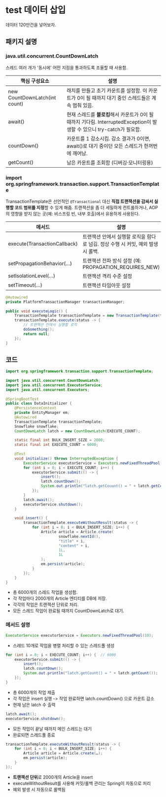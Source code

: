 # test 데이터 삽입

데이터 120만건을 넣어보자.

## 패키지 설명

### java.util.concurrent.CountDownLatch

스레드 여러 개가 '동시에' 어떤 지점을 통과하도록 조율할 때 사용함.

| 핵심 구성요소                       | 설명                                                                                   |
| ----------------------------- | ------------------------------------------------------------------------------------ |
| new CountDownLatch(int count) | 래치를 만들고 초기 카운트를 설정함. 이 카운트가 0이 될 때까지 대기 중인 스레드들은 계속 멈춰 있음.                           |
| await()                       | 현재 스레드를 **블로킹**해서 카운트가 0이 될 때까지 기다림. InterruptedException이 발생할 수 있으니 try-catch가 필요함. |
| countDown()                   | 카운트를 1 감소시킴. 감소 결과가 0이면, await()로 대기 중이던 모든 스레드가 한꺼번에 깨어남.                           |
| getCount()                    | 남은 카운트를 조회함 (디버깅·모니터링용)                                                              |

### import org.springframework.transaction.support.TransactionTemplate

TransactionTemplate은 선언적인 `@Transactional` 대신 **직접 트랜잭션을 감싸서 실행할 코드 범위를 지정**할 수 있게 해줌.
트랜잭션을 좀 더 세밀하게 컨트롤하거나, AOP의 영향을 받지 않는 곳(예: 비스프링 빈, 내부 호출)에서 유용하게 사용된다.

| **메서드**                         | **설명**                                           |
| ------------------------------- | ------------------------------------------------ |
| execute(TransactionCallback<T>) | 트랜잭션 안에서 실행할 로직을 람다로 넘김. 정상 수행 시 커밋, 예외 발생 시 롤백. |
| setPropagationBehavior(…)       | 트랜잭션 전파 방식 설정 (예: PROPAGATION_REQUIRES_NEW)      |
| setIsolationLevel(…)            | 트랜잭션 격리 수준 설정                                    |
| setTimeout(…)                   | 트랜잭션 타임아웃 설정                                     |

```java
@Autowired
private PlatformTransactionManager transactionManager;
  
public void executeLogic() {
    TransactionTemplate transactionTemplate = new TransactionTemplate(transactionManager);
    transactionTemplate.execute(status -> {
        // 트랜잭션 안에서 실행할 로직
        doSomething();
        return null;
    });
}
```

## 코드

```java
import org.springframework.transaction.support.TransactionTemplate;  
  
import java.util.concurrent.CountDownLatch;  
import java.util.concurrent.ExecutorService;  
import java.util.concurrent.Executors;  
  
@SpringBootTest  
public class DataInitializer {  
    @PersistenceContext  
    private EntityManager em;  
    @Autowired  
    TransactionTemplate transactionTemplate;  
    Snowflake snowflake;  
    CountDownLatch latch = new CountDownLatch(EXECUTE_COUNT);  
  
    static final int BULK_INSERT_SIZE = 2000;  
    static final int EXECUTE_COUNT = 6000;  
  
    @Test  
    void initialize() throws InterruptedException {  
        ExecutorService executorService = Executors.newFixedThreadPool(10);  
        for (int i = 0; i < EXECUTE_COUNT; i++) {  
            executorService.submit(() -> {  
                insert();  
                latch.countDown();  
                System.out.println("latch.getCouunt() = " + latch.getCount());  
            });  
        }  
        latch.await();  
        executorService.shutdown();  
    }  
  
    void insert() {  
        transactionTemplate.executeWithoutResult(status -> {  
            for (int i = 0; i < BULK_INSERT_SIZE; i++) {  
                Article article = Article.create(  
                        snowflake.nextId(),  
                        "title" + i,  
                        "content" + i,  
                        1L,  
                        1L  
                );  
                em.persist(article);  
            }  
        });  
    }  
}
```

- 총 6000개의 스레드 작업을 생성함.
- 각 작업마다 2000개의 Article 엔티티를 DB에 저장.
- 각각의 작업은 트랜잭션 단위로 처리.
- 모든 스레드 작업이 완료될 때까지 CountDownLatch로 대기.

### 메서드 설명

```java
ExecutorService executorService = Executors.newFixedThreadPool(10);
```

- 스레드 10개로 작업을 병렬 처리할 수 있는 스레드풀 생성

```java
for (int i = 0; i < EXECUTE_COUNT; i++) {  // 6000
    executorService.submit(() -> {
        insert();
        latch.countDown(); 
        System.out.println("latch.getCount() = " + latch.getCount());
    });
}
```

- 총 6000개의 작업 제출
- 각 작업은 insert 실행 -> 작업 완료하면 latch.countDown() 으로 카운트 감소
- 현재 남은 latch 수 출력

```java
latch.await();  
executorService.shutdown();
```

- 모든 작업이 끝날 때까지 메인 스레드는 대기
- 완료되면 스레드풀 종료

```java
transactionTemplate.executeWithoutResult(status -> {
    for (int i = 0; i < BULK_INSERT_SIZE; i++) {
        Article article = Article.create(…);
        em.persist(article);
    }
});
```

- **트랜잭션 단위**로 2000개의 Article을 insert
- executeWithoutResult를 사용해 커밋/롤백 관리는 Spring이 자동으로 처리
- 예외 발생 시 자동으로 롤백됨
